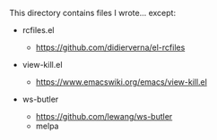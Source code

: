 This directory contains files I wrote... except:

* rcfiles.el
  * https://github.com/didierverna/el-rcfiles
  
* view-kill.el
  * https://www.emacswiki.org/emacs/view-kill.el

* ws-butler
  * https://github.com/lewang/ws-butler
  * melpa

